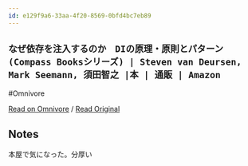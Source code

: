 ```yaml
---
id: e129f9a6-33aa-4f20-8569-0bfd4bc7eb89
---
```


## `なぜ依存を注入するのか　DIの原理・原則とパターン (Compass Booksシリーズ) | Steven van Deursen, Mark Seemann, 須田智之 |本 | 通販 | Amazon`
#Omnivore

[Read on Omnivore](https://omnivore.app/me/di-compass-books-steven-van-deursen-mark-seemann-amazon-18f8a21e493) / [Read Original](https://www.amazon.co.jp/%E3%81%AA%E3%81%9C%E4%BE%9D%E5%AD%98%E3%82%92%E6%B3%A8%E5%85%A5%E3%81%99%E3%82%8B%E3%81%AE%E3%81%8B-DI%E3%81%AE%E5%8E%9F%E7%90%86%E3%83%BB%E5%8E%9F%E5%89%87%E3%81%A8%E3%83%91%E3%82%BF%E3%83%BC%E3%83%B3-Compass-Books%E3%82%B7%E3%83%AA%E3%83%BC%E3%82%BA-Steven-Deursen/dp/4839983062?dplnkId=d0a6552a-7284-4f1a-85fc-abab4a3e391f&nodl=1)

## Notes

本屋で気になった。分厚い

